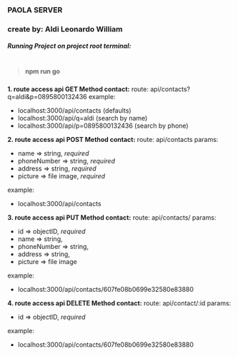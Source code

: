 ### PAOLA SERVER
### create by: Aldi Leonardo William

##### Running Project on project root terminal: 
#
>**npm run go**
### 
**1. route access api GET Method contact:**
route: api/contacts?q=aldi&p=0895800132436
example: 
- localhost:3000/api/contacts (defaults)
- localhost:3000/api/q=aldi (search by name)
- localhost:3000/api/p=0895800132436 (search by phone)

**2. route access api POST Method contact:**
route: api/contacts
params: 
- name => string, *required*
- phoneNumber => string, *required*
- address => string, *required*
- picture => file image, *required*

example:
- localhost:3000/api/contacts

**3. route access api PUT Method contact:**
route: api/contacts/<id>
params:
- id => objectID, *required*
- name => string, 
- phoneNumber => string,
- address => string,
- picture => file image

example:
- localhost:3000/api/contacts/607fe08b0699e32580e83880

**4. route access api DELETE Method contact:**
route: api/contact/:id
params:
- id => objectID, *required*

example:
- localhost:3000/api/contacts/607fe08b0699e32580e83880
       